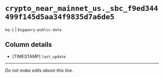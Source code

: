 # `crypto_near_mainnet_us._sbc_f9ed344499f145d5aa34f9835d7a6de5`
`bq-1` | `bigquery-public-data`

## Column details
* [TIMESTAMP] `last_update`

-------------------------------------------------------------------------------
*Do not make edits above this line.*
